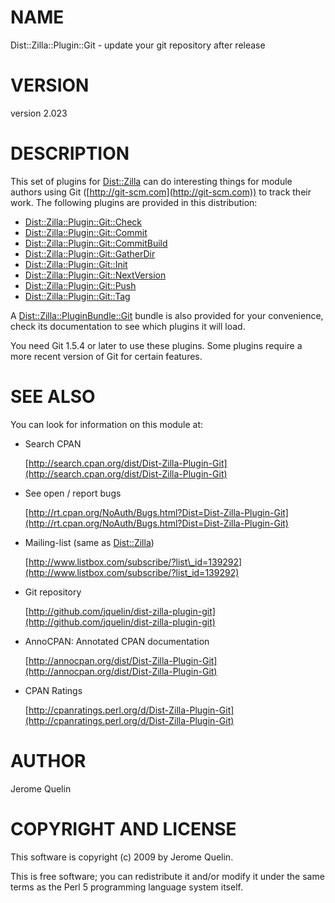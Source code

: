 # NAME

Dist::Zilla::Plugin::Git - update your git repository after release

# VERSION

version 2.023

# DESCRIPTION

This set of plugins for [Dist::Zilla](https://metacpan.org/pod/Dist::Zilla) can do interesting things for
module authors using Git ([http://git-scm.com](http://git-scm.com)) to track their work. The
following plugins are provided in this distribution:

- [Dist::Zilla::Plugin::Git::Check](https://metacpan.org/pod/Dist::Zilla::Plugin::Git::Check)
- [Dist::Zilla::Plugin::Git::Commit](https://metacpan.org/pod/Dist::Zilla::Plugin::Git::Commit)
- [Dist::Zilla::Plugin::Git::CommitBuild](https://metacpan.org/pod/Dist::Zilla::Plugin::Git::CommitBuild)
- [Dist::Zilla::Plugin::Git::GatherDir](https://metacpan.org/pod/Dist::Zilla::Plugin::Git::GatherDir)
- [Dist::Zilla::Plugin::Git::Init](https://metacpan.org/pod/Dist::Zilla::Plugin::Git::Init)
- [Dist::Zilla::Plugin::Git::NextVersion](https://metacpan.org/pod/Dist::Zilla::Plugin::Git::NextVersion)
- [Dist::Zilla::Plugin::Git::Push](https://metacpan.org/pod/Dist::Zilla::Plugin::Git::Push)
- [Dist::Zilla::Plugin::Git::Tag](https://metacpan.org/pod/Dist::Zilla::Plugin::Git::Tag)

A [Dist::Zilla::PluginBundle::Git](https://metacpan.org/pod/Dist::Zilla::PluginBundle::Git) bundle is also provided for your
convenience, check its documentation to see which plugins it will load.

You need Git 1.5.4 or later to use these plugins.  Some plugins
require a more recent version of Git for certain features.

# SEE ALSO

You can look for information on this module at:

- Search CPAN

    [http://search.cpan.org/dist/Dist-Zilla-Plugin-Git](http://search.cpan.org/dist/Dist-Zilla-Plugin-Git)

- See open / report bugs

    [http://rt.cpan.org/NoAuth/Bugs.html?Dist=Dist-Zilla-Plugin-Git](http://rt.cpan.org/NoAuth/Bugs.html?Dist=Dist-Zilla-Plugin-Git)

- Mailing-list (same as [Dist::Zilla](https://metacpan.org/pod/Dist::Zilla))

    [http://www.listbox.com/subscribe/?list\_id=139292](http://www.listbox.com/subscribe/?list_id=139292)

- Git repository

    [http://github.com/jquelin/dist-zilla-plugin-git](http://github.com/jquelin/dist-zilla-plugin-git)

- AnnoCPAN: Annotated CPAN documentation

    [http://annocpan.org/dist/Dist-Zilla-Plugin-Git](http://annocpan.org/dist/Dist-Zilla-Plugin-Git)

- CPAN Ratings

    [http://cpanratings.perl.org/d/Dist-Zilla-Plugin-Git](http://cpanratings.perl.org/d/Dist-Zilla-Plugin-Git)

# AUTHOR

Jerome Quelin

# COPYRIGHT AND LICENSE

This software is copyright (c) 2009 by Jerome Quelin.

This is free software; you can redistribute it and/or modify it under
the same terms as the Perl 5 programming language system itself.
